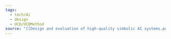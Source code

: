 ```yaml
---
tags:
  - tech/Ai
  - design
  - UCD/UCDMethod
source: "[[Design and evaluation of high-quality simbolic AI systems.pdf]]"
---
```

